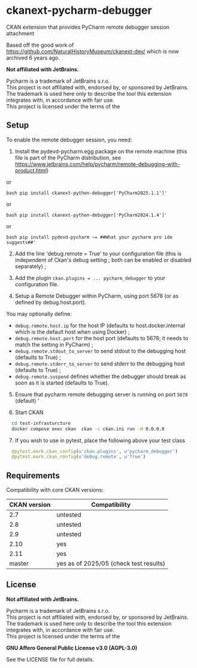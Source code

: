 # ckanext-pycharm-debugger


CKAN extension that provides PyCharm remote debugger session attachment


Based off the good work of https://github.com/NaturalHistoryMuseum/ckanext-dev/ which is now archived 6 years ago.


**Not affiliated with JetBrains.**

Pycharm is a trademark of JetBrains s.r.o.<br/>
This project is not affiliated with, endorsed by, or sponsored by JetBrains.<br/>
The trademark is used here only to describe the tool this extension integrates with, in accordance with fair use.<br/>
This project is licensed under the terms of the


Setup
------

To enable the remote debugger session, you need:

1. Install the pydevd-pycharm.egg package on the remote machine (this file is part of the PyCharm
  distribution, see https://www.jetbrains.com/help/pycharm/remote-debugging-with-product.html)
  
  or 
  
  ```bash pip install ckanext-python-debugger['PyCharm2025.1.1']'```

  or 
 
  ```bash pip install ckanext-python-debugger['PyCharm2024.1.4']'```
 
  or
 
  ```bash pip install pydevd-pycharm ~= ##What your pycharm pro ide suggests##'```


2. Add the line 'debug.remote = True' to your configuration file (this is independent of Ckan's
  debug setting ; both can be enabled or disabled separately) ;


3. Add the plugin ``ckan.plugins = ... pycharm_debugger`` to your configuration file.


4. Setup a Remote Debugger within PyCharm, using port 5678 (or as defined by debug.host.port).

You may optionally define:
- ``debug.remote.host.ip`` for the host IP (defaults to host.docker.internal which is the default host when using Docker) ;
- ``debug.remote.host.port`` for the host port (defaults to 5678; it needs to match the setting in PyCharm) ;
- ``debug.remote.stdout_to_server`` to send stdout to the debugging host (defaults to True) ;
- ``debug.remote.stderr_to_server`` to send stderr to the debugging host (defaults to True) ;
- ``debug.remote.suspend`` defines whether the debugger should break as soon as it is started (defaults to True).

5. Ensure that pycharm remote debugging server is running on port `5678` (default) '

6. Start CKAN
```bash
  cd test-infrasturcture
  docker compose exec ckan  ckan -c ckan.ini run -H 0.0.0.0
```

7. If you wish to use in pytest, place the following above your test class
```python
  @pytest.mark.ckan_config(u'ckan.plugins', u'pycharm_debugger')
  @pytest.mark.ckan_config(u'debug.remote', u'True')
```


## Requirements

Compatibility with core CKAN versions:

  | CKAN version | Compatibility                           |
  |--------------|-----------------------------------------|
  | 2.7          | untested                                |
  | 2.8          | untested                                |
  | 2.9          | untested                                |
  | 2.10         | yes                                     |
  | 2.11         | yes                                     |
  | master       | yes as of 2025/05 (check test results)  |


## License

**Not affiliated with JetBrains.**

Pycharm is a trademark of JetBrains s.r.o.<br/>
This project is not affiliated with, endorsed by, or sponsored by JetBrains.<br/>
The trademark is used here only to describe the tool this extension integrates with, in accordance with fair use.<br/>
This project is licensed under the terms of the

**GNU Affero General Public License v3.0 (AGPL-3.0)**

See the LICENSE file for full details.